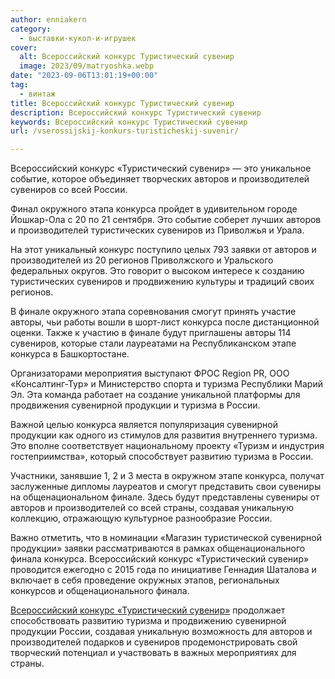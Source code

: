 ```yaml
---
author: enniakern
category:
  - выставки-кукол-и-игрушек
cover:
  alt: Всероссийский конкурс Туристический сувенир
  image: 2023/09/matryoshka.webp
date: "2023-09-06T13:01:19+00:00"
tag:
  - винтаж
title: Всероссийский конкурс Туристический сувенир
description: Всероссийский конкурс Туристический сувенир
keywords: Всероссийский конкурс Туристический сувенир
url: /vserossijskij-konkurs-turisticheskij-suvenir/

---
```

Всероссийский конкурс «Туристический сувенир» — это уникальное событие, которое объединяет творческих авторов и производителей сувениров со всей России.

Финал окружного этапа конкурса пройдет в удивительном городе Йошкар-Ола с 20 по 21 сентября. Это событие соберет лучших авторов и производителей туристических сувениров из Приволжья и Урала.

На этот уникальный конкурс поступило целых 793 заявки от авторов и производителей из 20 регионов Приволжского и Уральского федеральных округов. Это говорит о высоком интересе к созданию туристических сувениров и продвижению культуры и традиций своих регионов.

В финале окружного этапа соревнования смогут принять участие авторы, чьи работы вошли в шорт-лист конкурса после дистанционной оценки. Также к участию в финале будут приглашены авторы 114 сувениров, которые стали лауреатами на Республиканском этапе конкурса в Башкортостане.

Организаторами мероприятия выступают ФРОС Region PR, ООО «Консалтинг-Тур» и Министерство спорта и туризма Республики Марий Эл. Эта команда работает на создание уникальной платформы для продвижения сувенирной продукции и туризма в России.

Важной целью конкурса является популяризация сувенирной продукции как одного из стимулов для развития внутреннего туризма. Это вполне соответствует национальному проекту «Туризм и индустрия гостеприимства», который способствует развитию туризма в России.

Участники, занявшие 1, 2 и 3 места в окружном этапе конкурса, получат заслуженные дипломы лауреатов и смогут представить свои сувениры на общенациональном финале. Здесь будут представлены сувениры от авторов и производителей со всей страны, создавая уникальную коллекцию, отражающую культурное разнообразие России.

Важно отметить, что в номинации «Магазин туристической сувенирной продукции» заявки рассматриваются в рамках общенационального финала конкурса. Всероссийский конкурс «Туристический сувенир» проводится ежегодно с 2015 года по инициативе Геннадия Шаталова и включает в себя проведение окружных этапов, региональных конкурсов и общенационального финала.

[Всероссийский конкурс «Туристический сувенир»](https://russiasuvenir.ru/) продолжает способствовать развитию туризма и продвижению сувенирной продукции России, создавая уникальную возможность для авторов и производителей подарков и сувениров продемонстрировать свой творческий потенциал и участвовать в важных мероприятиях для страны.
